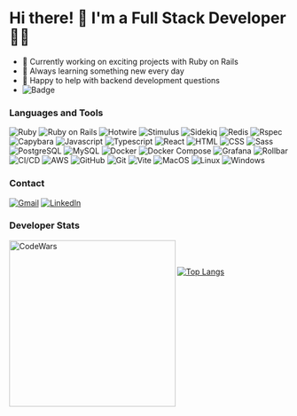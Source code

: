 # Hi there! 👋 I'm a Full Stack Developer 👨‍💻

- 🔭 Currently working on exciting projects with Ruby on Rails
- 🌱 Always learning something new every day
- 💬 Happy to help with backend development questions
- ![Badge](https://img.shields.io/badge/-Open_to_work!-3CB371?style=flat&logo)

### Languages and Tools

![Ruby](https://img.shields.io/badge/-Ruby-778899?style=for-the-badge&logo=ruby)
![Ruby on Rails](https://img.shields.io/badge/-Ruby_on_Rails-778899?style=for-the-badge&logo=rubyonrails)
![Hotwire](https://img.shields.io/badge/-Hotwire-778899?style=for-the-badge&logo=hotwire)
![Stimulus](https://img.shields.io/badge/-Stimulus-778899?style=for-the-badge&logo=stimulus)
![Sidekiq](https://img.shields.io/badge/-Sidekiq-778899?style=for-the-badge&logo=sidekiq)
![Redis](https://img.shields.io/badge/-Redis-778899?style=for-the-badge&logo=redis)
![Rspec](https://img.shields.io/badge/-Rspec-778899?style=for-the-badge&logo=rspec)
![Capybara](https://img.shields.io/badge/-Capybara-778899?style=for-the-badge&logo=capybara)
![Javascript](https://img.shields.io/badge/-Javascript-778899?style=for-the-badge&logo=javascript)
![Typescript](https://img.shields.io/badge/-Typescript-778899?style=for-the-badge&logo=typescript)
![React](https://img.shields.io/badge/-React-778899?style=for-the-badge&logo=react)
![HTML](https://img.shields.io/badge/-HTML-778899?style=for-the-badge&logo=html5)
![CSS](https://img.shields.io/badge/-CSS-778899?style=for-the-badge&logo=css3)
![Sass](https://img.shields.io/badge/-Sass-778899?style=for-the-badge&logo=sass)
![PostgreSQL](https://img.shields.io/badge/-PostgreSQL-778899?style=for-the-badge&logo=postgresql)
![MySQL](https://img.shields.io/badge/-MySQL-778899?style=for-the-badge&logo=mysql)
![Docker](https://img.shields.io/badge/-Docker-778899?style=for-the-badge&logo=docker)
![Docker Compose](https://img.shields.io/badge/-Docker_Compose-778899?style=for-the-badge&logo=docker)
![Grafana](https://img.shields.io/badge/-Grafana-778899?style=for-the-badge&logo=grafana)
![Rollbar](https://img.shields.io/badge/-Rollbar-778899?style=for-the-badge&logo=rollbar)
![CI/CD](https://img.shields.io/badge/-CI/CD-778899?style=for-the-badge&logo=github-actions)
![AWS](https://img.shields.io/badge/-AWS-778899?style=for-the-badge&logo=amazonaws)
![GitHub](https://img.shields.io/badge/-GitHub-778899?style=for-the-badge&logo=github)
![Git](https://img.shields.io/badge/-Git-778899?style=for-the-badge&logo=git)
![Vite](https://img.shields.io/badge/-Vite-778899?style=for-the-badge&logo=vite&logoColor=FFD700)
![MacOS](https://img.shields.io/badge/-MacOS-778899?style=for-the-badge&logo=apple)
![Linux](https://img.shields.io/badge/-Linux-778899?style=for-the-badge&logo=linux)
![Windows](https://img.shields.io/badge/-Windows-778899?style=for-the-badge&logo=windows)

### Contact
[![Gmail](https://img.shields.io/badge/-Gmail-778899?style=for-the-badge&logo=gmail)](mailto:eldar0112@gmail.com)
[![LinkedIn](https://img.shields.io/badge/-LinkedIn-778899?style=for-the-badge&logo=linkedin)](https://www.linkedin.com/in/eldar-eminov-985028213/)

### Developer Stats

[<img align='left' alt='CodeWars' width='300px' src='https://www.codewars.com/users/eldar0112/badges/large'/>](https://www.codewars.com/users/eldar0112/completed_solutions)

<br />
<br />

[![Top Langs](https://github-readme-stats.vercel.app/api/top-langs/?username=eldar88e&layout=compact&theme=nord)](https://github.com/eldar88e/github-readme-stats)
